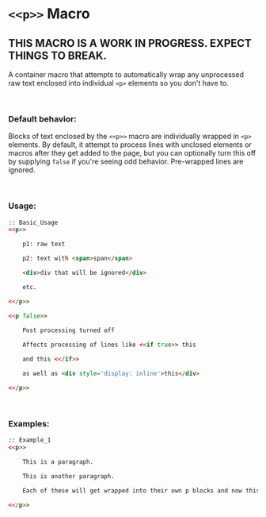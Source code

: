# `<<p>>` Macro

## THIS MACRO IS A WORK IN PROGRESS. EXPECT THINGS TO BREAK.

A container macro that attempts to automatically wrap any unprocessed raw text enclosed into individual `<p>` elements so you don't have to.

&nbsp;

### Default behavior:
Blocks of text enclosed by the `<<p>>` macro are individually wrapped in `<p>` elements. By default, it attempt to process lines with unclosed elements or macros after they get added to the page, but you can optionally turn this off by supplying `false` if you're seeing odd behavior. Pre-wrapped lines are ignored.
    
&nbsp;    

### Usage:
```html
:: Basic_Usage
<<p>>

    p1: raw text

    p2: text with <span>span</span>

    <div>div that will be ignored</div>

    etc.

<</p>>

<<p false>>

    Post processing turned off
    
    Affects processing of lines like <<if true>> this

    and this <</if>>

    as well as <div style='display: inline'>this</div>

<</p>>
```

&nbsp;

### Examples:
```html
:: Example_1
<<p>>

    This is a paragraph.

    This is another paragraph.

    Each of these will get wrapped into their own p blocks and now this is a <<link 'text'>><</link>>

<</p>>

```
